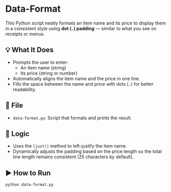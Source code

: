 # Data-Format

This Python script neatly formats an item name and its price to display them in a consistent style using **dot (`.`) padding** — similar to what you see on receipts or menus.

## 💡 What It Does

- Prompts the user to enter:
  - An item name (string)
  - Its price (string or number)
- Automatically aligns the item name and the price in one line.
- Fills the space between the name and price with dots (`.`) for better readability.

## 📁 File

- `data-format.py`: Script that formats and prints the result.

## 🧠 Logic

- Uses the `ljust()` method to left-justify the item name.
- Dynamically adjusts the padding based on the price length so the total line length remains consistent (25 characters by default).

## ▶️ How to Run

```bash
python data-format.py


